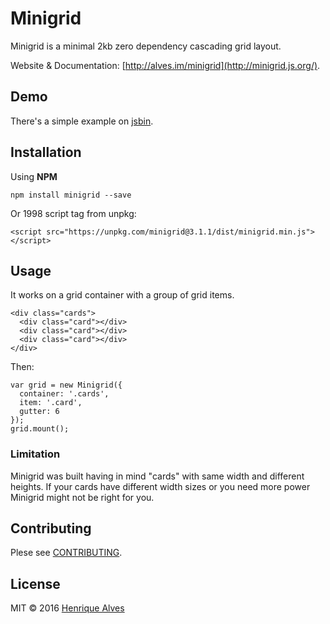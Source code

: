 # Minigrid

Minigrid is a minimal 2kb zero dependency cascading grid layout.

Website & Documentation: [http://alves.im/minigrid](http://minigrid.js.org/).

## Demo

There's a simple example on [jsbin](http://jsbin.com/wamele/2).

## Installation

Using **NPM**

```
npm install minigrid --save
```

Or 1998 script tag from unpkg:

```
<script src="https://unpkg.com/minigrid@3.1.1/dist/minigrid.min.js"></script>
```

## Usage

It works on a grid container with a group of grid items.
```
<div class="cards">
  <div class="card"></div>
  <div class="card"></div>
  <div class="card"></div>
</div>
```

Then:
```
var grid = new Minigrid({
  container: '.cards',
  item: '.card',
  gutter: 6
});
grid.mount();
```

### Limitation
Minigrid was built having in mind "cards" with same width and different heights. If your cards have different width sizes or you need more power Minigrid might not be right for you.

## Contributing

Plese see [CONTRIBUTING](CONTRIBUTING.md).

## License

MIT &copy; 2016 [Henrique Alves](http://twitter.com/healves82)
